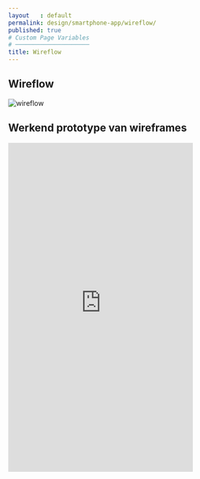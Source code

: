```yaml
---
layout   : default
permalink: design/smartphone-app/wireflow/
published: true
# Custom Page Variables
# ─────────────────────
title: Wireflow
---
```


## Wireflow

<img class="max-width"  src="{{ 'assets/img/wireflow_smartphone.png' | relative_url }}" alt="wireflow"/>

## Werkend prototype van wireframes

<iframe width="375" height="667" src="https://xd.adobe.com/embed/1fdb261d-415f-405b-4bb1-d78d831641e9-69ea/" frameborder="0" allowfullscreen></iframe>